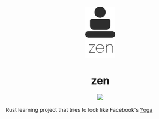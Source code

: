 <p align="center"><img src=".github/logo.png" width="80"/></p>

<h1 align="center">zen</h1>

<p align="center">
<a href="#"><img src="https://img.shields.io/badge/-just%20for%20fun-green?style=flat"></a>
</p>

Rust learning project that tries to look like Facebook's [Yoga](https://github.com/facebook/yoga)
